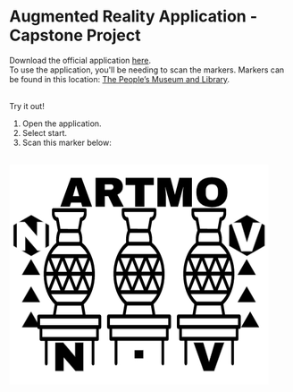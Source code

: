 # Augmented Reality Application - Capstone Project
Download the official application [here](https://mega.nz/file/WAlQmQwY#Ty53fU_YCjvDOssAuVjBywjVaheSgYK6zH4DfBDBjTI).
<br />
To use the application, you'll be needing to scan the markers. Markers can be found in this location: [The People’s Museum and Library](https://goo.gl/maps/pTbCK2G5zQGGQJWV9).
<br />
<br />

Try it out!
<br />
1. Open the application.
2. Select start.
3. Scan this marker below:
<br />

<img src="https://raw.githubusercontent.com/Jaydal/ArtmoCapstone2018/master/Web/Published/_Markers/300.jpg" alt="Marker 300" title="Marker 300">
